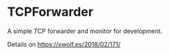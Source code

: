 TCPForwarder
===============

A simple TCP forwarder and monitor for development.

Details on https://xwolf.es/2018/02/171/